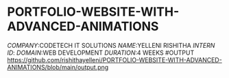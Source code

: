 # PORTFOLIO-WEBSITE-WITH-ADVANCED-ANIMATIONS
*COMPANY*:CODETECH IT SOLUTIONS
*NAME*:YELLENI RISHITHA
*INTERN ID*:
*DOMAIN*:WEB DEVELOPMENT
*DURATION*:4 WEEKS
#OUTPUT
https://github.com/rishithayelleni/PORTFOLIO-WEBSITE-WITH-ADVANCED-ANIMATIONS/blob/main/output.png
